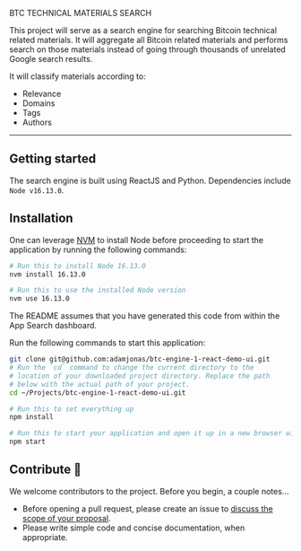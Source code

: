 BTC TECHNICAL MATERIALS SEARCH

This project will serve as a search engine for searching Bitcoin technical related materials. It will aggregate all Bitcoin related materials and performs search on those materials instead of going through thousands of unrelated Google search results. 

It will classify materials according to:

- Relevance
- Domains
- Tags
- Authors


---

## Getting started 
The search engine is built using ReactJS and Python. Dependencies include `Node v16.13.0`.


## Installation

One can leverage [NVM](https://github.com/nvm-sh/nvm) to install Node before proceeding to start the application by running the following commands:

```bash
# Run this to install Node 16.13.0
nvm install 16.13.0

# Run this to use the installed Node version 
nvm use 16.13.0
```

The README assumes that you have generated this code from within the App Search dashboard.

Run the following commands to start this application:

```bash
git clone git@github.com:adamjonas/btc-engine-1-react-demo-ui.git
# Run the `cd` command to change the current directory to the
# location of your downloaded project directory. Replace the path
# below with the actual path of your project.
cd ~/Projects/btc-engine-1-react-demo-ui.git

# Run this to set everything up
npm install

# Run this to start your application and open it up in a new browser window
npm start
```

## Contribute 🚀

We welcome contributors to the project. Before you begin, a couple notes...

- Before opening a pull request, please create an issue to [discuss the scope of your proposal](https://github.com/adamjonas/btc-engine-1-react-demo-ui/issues).
- Please write simple code and concise documentation, when appropriate.

